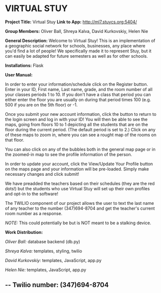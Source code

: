 VIRTUAL STUY
====

**Project Title:** Virtual Stuy
**Link to App:** http://ml7.stuycs.org:5404/

**Group Members:** Oliver Ball, Shreya Kalva, David Kurkovskiy, Helen Nie

**General Description:** Welcome to Virtual Stuy! This is an implementation of a geographic social network for schools, businesses, any place where you'd find a lot of people! We specifically made it to represent Stuy, but it can easily be adapted for future semesters as well as for other schools. 

**Installations:** Flask

**User Manual:** 

In order to enter your information/schedule click on the Register button. Enter in your ID, First name, Last name, grade, and the room number of all your classes periods 1 to 10. If you don't have a class that period you can either enter the floor you are usually on during that period times 100 (e.g. 500 if you are on the 5th floor) or -1.

Once you submit your new account information, click the button to return to the login screen and log in with your ID! You will then be able to see the maps, going from floors 10 to 1 depicting all the students that are on the floor during the current period. (The default period is set to 2.) Click on any of these maps to zoom in, where you can see a rought map of the rooms on that floor.

You can also click on any of the bubbles both in the general map page or in the zoomed-in map to see the profile information of the person.

In order to update your account, click the View/Update Your Profile button on the maps page and your information will be pre-loaded. Simply make necessary changes and click submit!

We have preadded the teachers based on their schedules (they are the red dots!) but the students who use Virtual Stuy will set up their own profiles and opt-in to the software!

The TWILIO component of our project allows the user to text the last name of any teacher to the number (347)694-8704 and get the teacher's current room number as a response.

*NOTE:* This could potentially be but is NOT meant to be a stalking device.



**Work Distribution:**

*Oliver Ball:* database backend (db.py)

*Shreya Kalva:* templates, styling, twilio

*David Kurkovskiy:* templates, JavaScript, app.py

*Helen Nie:* templates, JavaScript, app.py



-- 
**Twilio number:** (347)694-8704
--
